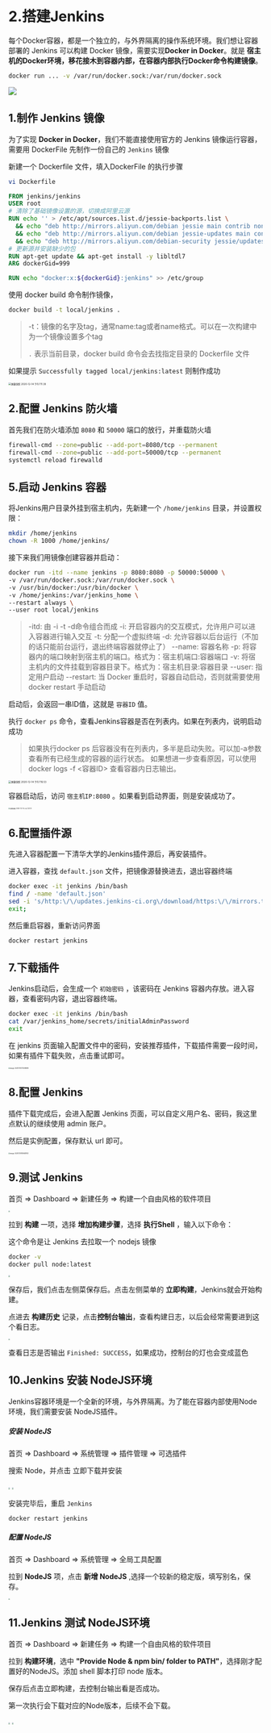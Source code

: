 # 2.搭建Jenkins



每个Docker容器，都是一个独立的，与外界隔离的操作系统环境。我们想让容器部署的 Jenkins 可以构建 Docker 镜像，需要实现**Docker in Docker**。就是 **宿主机的Docker环境，移花接木到容器内部，在容器内部执行Docker命令构建镜像**。
```bash
docker run ... -v /var/run/docker.sock:/var/run/docker.sock
```

<img src="https://zwhid.oss-cn-shenzhen.aliyuncs.com/blog/11-06-09-VF7ksX.png"  />



## 1.制作 Jenkins 镜像

为了实现 **Docker in Docker**，我们不能直接使用官方的 Jenkins 镜像运行容器，需要用 DockerFile 先制作一份自己的 `Jenkins` 镜像

新建一个 Dockerfile 文件，填入DockerFile 的执行步骤

```bash
vi Dockerfile
```

```dockerfile
FROM jenkins/jenkins
USER root
# 清除了基础镜像设置的源，切换成阿里云源
RUN echo '' > /etc/apt/sources.list.d/jessie-backports.list \
  && echo "deb http://mirrors.aliyun.com/debian jessie main contrib non-free" > /etc/apt/sources.list \
  && echo "deb http://mirrors.aliyun.com/debian jessie-updates main contrib non-free" >> /etc/apt/sources.list \
  && echo "deb http://mirrors.aliyun.com/debian-security jessie/updates main contrib non-free" >> /etc/apt/sources.list
# 更新源并安装缺少的包
RUN apt-get update && apt-get install -y libltdl7
ARG dockerGid=999

RUN echo "docker:x:${dockerGid}:jenkins" >> /etc/group
```

使用 docker build 命令制作镜像，

```bash
docker build -t local/jenkins .
```

> -t：镜像的名字及tag，通常name:tag或者name格式。可以在一次构建中为一个镜像设置多个tag
>
> `.` 表示当前目录，docker build 命令会去找指定目录的 Dockerfile 文件

如果提示 `Successfully tagged local/jenkins:latest` 则制作成功

<img src="https://zwhid.oss-cn-shenzhen.aliyuncs.com/blog/%E5%B1%8F%E5%B9%95%E5%BF%AB%E7%85%A7%202020-12-14%20%E4%B8%8B%E5%8D%887.11.39.png" alt="屏幕快照 2020-12-14 下午7.11.39" style="zoom:33%;" />

## 2.配置 Jenkins 防火墙

首先我们在防火墙添加 `8080` 和 `50000` 端口的放行，并重载防火墙

```bash
firewall-cmd --zone=public --add-port=8080/tcp --permanent
firewall-cmd --zone=public --add-port=50000/tcp --permanent
systemctl reload firewalld
```



## 5.启动 Jenkins 容器

将Jenkins用户目录外挂到宿主机内，先新建一个 `/home/jenkins` 目录，并设置权限：

```bash
mkdir /home/jenkins
chown -R 1000 /home/jenkins/
```

接下来我们用镜像创建容器并启动：

```bash
docker run -itd --name jenkins -p 8080:8080 -p 50000:50000 \
-v /var/run/docker.sock:/var/run/docker.sock \
-v /usr/bin/docker:/usr/bin/docker \
-v /home/jenkins:/var/jenkins_home \
--restart always \
--user root local/jenkins
```

> -itd: 由 -i -t -d命令组合而成 -i: 开启容器内的交互模式，允许用户可以进入容器进行输入交互 -t: 分配一个虚拟终端 -d: 允许容器以后台运行（不加的话只能前台运行，退出终端容器就停止了） --name: 容器名称 -p: 将容器内的端口映射到宿主机的端口。格式为：宿主机端口:容器端口 -v: 将宿主机内的文件挂载到容器目录下。格式为：宿主机目录:容器目录 --user: 指定用户启动 --restart: 当 Docker 重启时，容器自动启动，否则就需要使用 docker restart 手动启动


启动后，会返回一串ID值，这就是 `容器ID` 值。

执行 `docker ps` 命令，查看Jenkins容器是否在列表内。如果在列表内，说明启动成功

> 如果执行docker ps 后容器没有在列表内，多半是启动失败。可以加-a参数查看所有已经生成的容器的运行状态。 如果想进一步查看原因，可以使用docker logs -f <容器ID> 查看容器内日志输出。

<img src="https://zwhid.oss-cn-shenzhen.aliyuncs.com/blog/%E5%B1%8F%E5%B9%95%E5%BF%AB%E7%85%A7%202020-12-14%20%E4%B8%8B%E5%8D%887.16.53.png" alt="屏幕快照 2020-12-14 下午7.16.53" style="zoom: 33%;" />

容器启动后，访问 `宿主机IP:8080` 。如果看到启动界面，则是安装成功了。

<img src="https://zwhid.oss-cn-shenzhen.aliyuncs.com/blog/%E5%B1%8F%E5%B9%95%E5%BF%AB%E7%85%A7%202020-12-14%20%E4%B8%8B%E5%8D%887.20.13.png" alt="屏幕快照 2020-12-14 下午7.20.13" style="zoom:20%;" />

## 6.配置插件源

先进入容器配置一下清华大学的Jenkins插件源后，再安装插件。

进入容器，查找 `default.json` 文件，把镜像源替换进去，退出容器终端

```bash
docker exec -it jenkins /bin/bash
find / -name 'default.json'
sed -i 's/http:\/\/updates.jenkins-ci.org\/download/https:\/\/mirrors.tuna.tsinghua.edu.cn\/jenkins/g' /var/jenkins_home/updates/default.json && sed -i 's/http:\/\/www.google.com/https:\/\/www.baidu.com/g' /var/jenkins_home/updates/default.json
exit;
```

然后重启容器，重新访问界面

```bash
docker restart jenkins
```



## 7.下载插件

Jenkins启动后，会生成一个 `初始密码` ，该密码在 Jenkins 容器内存放。进入容器，查看密码内容，退出容器终端。

```bash
docker exec -it jenkins /bin/bash
cat /var/jenkins_home/secrets/initialAdminPassword
exit
```

在 jenkins 页面输入配置文件中的密码，安装推荐插件，下载插件需要一段时间，如果有插件下载失败，点击重试即可。

<img src="https://zwhid.oss-cn-shenzhen.aliyuncs.com/blog/image-20201215175248496.png" alt="image-20201215175248496" style="zoom: 20%;" />

## 8.配置 Jenkins 

插件下载完成后，会进入配置 Jenkins 页面，可以自定义用户名、密码，我这里点默认的继续使用 admin 账户。

然后是实例配置，保存默认 url 即可。

<img src="https://zwhid.oss-cn-shenzhen.aliyuncs.com/blog/image-20201215180648143.png" alt="image-20201215180648143" style="zoom:20%;" />



## 9.测试 Jenkins

首页 => Dashboard => 新建任务 => 构建一个自由风格的软件项目

<img src="https://zwhid.oss-cn-shenzhen.aliyuncs.com/blog/17-28-21-FR1eot.png" style="zoom:20%;" />



拉到 **构建** 一项，选择 **增加构建步骤**，选择 **执行Shell** ，输入以下命令：

这个命令是让 Jenkins 去拉取一个 nodejs 镜像

```bash
docker -v
docker pull node:latest
```

<img src="https://zwhid.oss-cn-shenzhen.aliyuncs.com/blog/17-27-53-H31QFz.png" style="zoom:20%;" />

保存后，我们点击左侧菜保存后。点击左侧菜单的 **立即构建**，Jenkins就会开始构建。

点进去 **构建历史** 记录，点击**控制台输出**，查看构建日志，以后会经常需要进到这个看日志。

<img src="https://zwhid.oss-cn-shenzhen.aliyuncs.com/blog/17-27-37-z5k1nR.png" style="zoom:20%;" />

查看日志是否输出 `Finished: SUCCESS`，如果成功，控制台的灯也会变成蓝色



## 10.Jenkins 安装 NodeJS环境

Jenkins容器环境是一个全新的环境，与外界隔离。为了能在容器内部使用Node环境，我们需要安装 NodeJS插件。

##### 安装 NodeJS

首页 => Dashboard => 系统管理 => 插件管理 => 可选插件

搜索 Node，并点击 立即下载并安装

<img src="https://zwhid.oss-cn-shenzhen.aliyuncs.com/blog/17-27-12-VCrSGZ.png" style="zoom:20%;" />

<img src="https://zwhid.oss-cn-shenzhen.aliyuncs.com/blog/17-26-57-gb33Vn.png" style="zoom:20%;" />

安装完毕后，重启 `Jenkins` 

```
docker restart jenkins
```



##### 配置 NodeJS

首页 => Dashboard => 系统管理 => 全局工具配置

拉到 **NodeJS** 项，点击 **新增 NodeJS** ,选择一个较新的稳定版，填写别名，保存。

<img src="https://zwhid.oss-cn-shenzhen.aliyuncs.com/blog/17-26-01-QxwTgE.png" style="zoom:20%;" />



## 11.Jenkins 测试 NodeJS环境

首页 => Dashboard => 新建任务 => 构建一个自由风格的软件项目

拉到 **构建环境**，选中 **"Provide Node & npm bin/ folder to PATH"**，选择刚才配置好的NodeJS。添加 shell 脚本打印 node 版本。

保存后点击立即构建，去控制台输出看是否成功。

第一次执行会下载对应的Node版本，后续不会下载。

<img src="https://zwhid.oss-cn-shenzhen.aliyuncs.com/blog/17-25-37-AtpgAO.png" style="zoom:20%;" />

<img src="https://zwhid.oss-cn-shenzhen.aliyuncs.com/blog/17-24-57-d2q6XT.png" style="zoom:20%;" />
